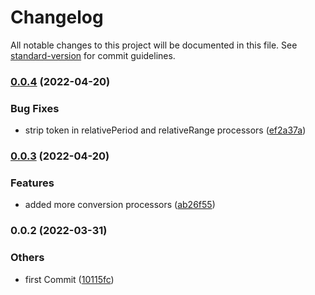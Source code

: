 # Changelog

All notable changes to this project will be documented in this file. See [standard-version](https://github.com/conventional-changelog/standard-version) for commit guidelines.

### [0.0.4](https://bitbucket.org/ttessarolo/italian-human-to-date/branches/compare/v0.0.3%0Dv0.0.4) (2022-04-20)


### Bug Fixes

* strip token in relativePeriod and relativeRange processors ([ef2a37a](https://github.com/ttessarolo/italian-human-to-date/commits/ef2a37ab649251f5447117d9d30f6fef8cea24c1))

### [0.0.3](https://bitbucket.org/ttessarolo/italian-human-to-date/branches/compare/v0.0.2%0Dv0.0.3) (2022-04-20)


### Features

* added more conversion processors ([ab26f55](https://github.com/ttessarolo/italian-human-to-date/commits/ab26f552f16c9cfd27610246d27af5727d8e87a3))

### 0.0.2 (2022-03-31)


### Others

* first Commit ([10115fc](https://github.com/ttessarolo/italian-human-to-date/commits/10115fcf1266ef8bf6239eb8c42362f13c449408))
